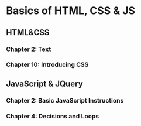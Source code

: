 # Basics of HTML, CSS & JS

## HTML&CSS

### Chapter 2: Text

### Chapter 10: Introducing CSS

## JavaScript & JQuery

### Chapter 2: Basic JavaScript Instructions

### Chapter 4: Decisions and Loops
